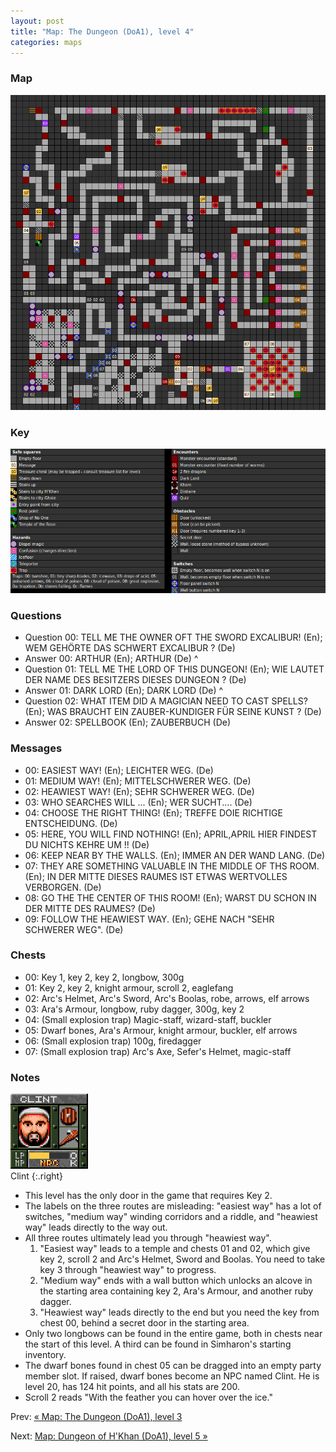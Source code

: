 ```yaml
---
layout: post
title: "Map: The Dungeon (DoA1), level 4"
categories: maps
---
```


### Map

![Dungeons of Avalon, dungeon level 4 map](../images/doa1-d4.png "Dungeon level 4 map")

### Key

![Dungeons of Avalon, map key](../images/doa1-key.png "Map key")

### Questions

* Question 00: TELL ME THE OWNER OFT THE SWORD EXCALIBUR! (En);
      WEM GEH&Ouml;RTE DAS SCHWERT EXCALIBUR ? (De)
* Answer 00: ARTHUR (En);
      ARTHUR (De)
^
* Question 01: TELL ME THE LORD OF THIS DUNGEON! (En);
      WIE LAUTET DER NAME DES BESITZERS DIESES DUNGEON ? (De)
* Answer 01: DARK LORD (En);
      DARK LORD (De)
^
* Question 02: WHAT ITEM DID A MAGICIAN NEED TO CAST SPELLS? (En);
      WAS BRAUCHT EIN ZAUBER-KUNDIGER F&Uuml;R SEINE KUNST ? (De)
* Answer 02: SPELLBOOK (En);
      ZAUBERBUCH (De)

### Messages

* 00: EASIEST WAY! (En);
      LEICHTER WEG. (De)
* 01: MEDIUM WAY! (En);
      MITTELSCHWERER WEG. (De)
* 02: HEAWIEST WAY! (En);
      SEHR SCHWERER WEG. (De)
* 03: WHO SEARCHES WILL ... (En);
      WER SUCHT.... (De)
* 04: CHOOSE THE RIGHT THING! (En);
      TREFFE DOIE RICHTIGE ENTSCHEIDUNG. (De)
* 05: HERE, YOU WILL FIND NOTHING! (En);
      APRIL,APRIL HIER FINDEST DU NICHTS KEHRE UM !! (De)
* 06: KEEP NEAR BY THE WALLS. (En);
      IMMER AN DER WAND LANG. (De)
* 07: THEY ARE SOMETHING VALUABLE IN THE MIDDLE OF THS ROOM. (En);
      IN DER MITTE DIESES RAUMES IST ETWAS WERTVOLLES VERBORGEN. (De)
* 08: GO THE THE CENTER OF THIS ROOM! (En);
      WARST DU SCHON IN DER MITTE DES RAUMES? (De)
* 09: FOLLOW THE HEAWIEST WAY. (En);
      GEHE NACH "SEHR SCHWERER WEG". (De)

### Chests

* 00: Key 1, key 2, key 2, longbow, 300g
* 01: Key 2, key 2, knight armour, scroll 2, eaglefang
* 02: Arc's Helmet, Arc's Sword, Arc's Boolas, robe, arrows, elf arrows
* 03: Ara's Armour, longbow, ruby dagger, 300g, key 2
* 04: (Small explosion trap) Magic-staff, wizard-staff, buckler
* 05: Dwarf bones, Ara's Armour, knight armour, buckler, elf arrows
* 06: (Small explosion trap) 100g, firedagger
* 07: (Small explosion trap) Arc's Axe, Sefer's Helmet, magic-staff

### Notes

![Clint](../images/npc_clint.png "Clint")<br>Clint
{:.right}

* This level has the only door in the game that requires Key 2.
* The labels on the three routes are misleading: "easiest way" has a lot of
  switches, "medium way" winding corridors and a riddle, and "heawiest way"
  leads directly to the way out.
* All three routes ultimately lead you through "heawiest way".
  1. "Easiest way" leads to a temple and chests 01 and 02, which give
  key 2, scroll 2 and Arc's Helmet, Sword and Boolas. You need to take key 3
  through "heawiest way" to progress.
  2. "Medium way" ends with a wall button which unlocks an alcove in the
  starting area containing key 2, Ara's Armour, and another ruby dagger.
  3. "Heawiest way" leads directly to the end but you need the key from
  chest 00, behind a secret door in the starting area.
* Only two longbows can be found in the entire game, both in chests near the
  start of this level. A third can be found in Simharon's starting
  inventory.
* The dwarf bones found in chest 05 can be dragged into an empty party member
  slot. If raised, dwarf bones become an NPC named Clint. He is level 20, has
  124 hit points, and all his stats are 200.
* Scroll 2 reads "With the feather you can hover over the ice."

Prev: [&laquo; Map: The Dungeon (DoA1), level 3](doa1-dungeon3.html)

Next: [Map: Dungeon of H'Khan (DoA1), level 5 &raquo;](doa1-dungeon5.html)
